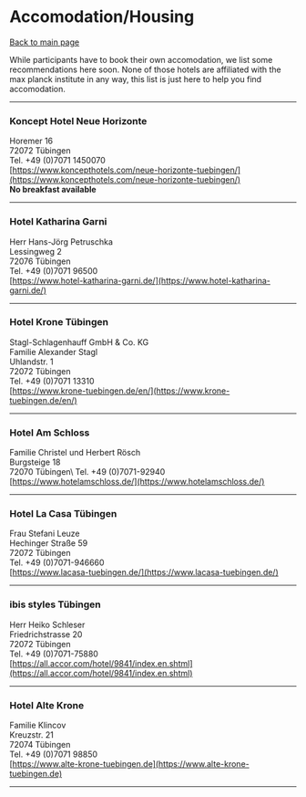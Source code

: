 # Accomodation/Housing
[Back to main page](index.md)

While participants have to book their own accomodation, we list some recommendations here soon.
None of those hotels are affiliated with the max planck institute in any way, this list is just here to help you find accomodation.

---

### Koncept Hotel Neue Horizonte 
Horemer 16\
72072 Tübingen\
Tel. +49 (0)7071 1450070\
[https://www.koncepthotels.com/neue-horizonte-tuebingen/](https://www.koncepthotels.com/neue-horizonte-tuebingen/) \
**No breakfast available**

---

### Hotel Katharina Garni
Herr Hans-Jörg Petruschka\
Lessingweg 2 \
72076 Tübingen \
Tel. +49 (0)7071 96500 \
[https://www.hotel-katharina-garni.de/](https://www.hotel-katharina-garni.de/)

---

### Hotel Krone Tübingen
Stagl-Schlagenhauff GmbH & Co. KG \
Familie Alexander Stagl\
Uhlandstr. 1 \
72072 Tübingen\
Tel. +49 (0)7071 13310\
[https://www.krone-tuebingen.de/en/](https://www.krone-tuebingen.de/en/)

---

### Hotel Am Schloss
Familie Christel und Herbert Rösch\
Burgsteige 18 \
72070 Tübingen\ 
Tel. +49 (0)7071-92940 \
[https://www.hotelamschloss.de/](https://www.hotelamschloss.de/)

---

### Hotel La Casa Tübingen
Frau Stefani Leuze\
Hechinger Straße 59 \
72072 Tübingen \
Tel. +49 (0)7071-946660 \
[https://www.lacasa-tuebingen.de/](https://www.lacasa-tuebingen.de/)

---

### ibis styles Tübingen
Herr Heiko Schleser\
Friedrichstrasse 20 \
72072 Tübingen \
Tel. +49 (0)7071-75880 \
[https://all.accor.com/hotel/9841/index.en.shtml](https://all.accor.com/hotel/9841/index.en.shtml)

---

### Hotel Alte Krone
Familie Klincov\
Kreuzstr. 21\
72074 Tübingen\
Tel. +49 (0)7071 98850\
[https://www.alte-krone-tuebingen.de](https://www.alte-krone-tuebingen.de)

---